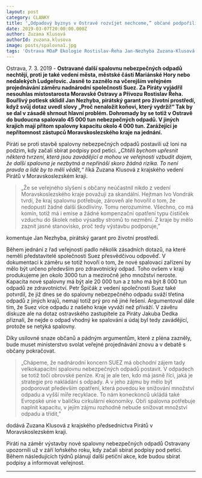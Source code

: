 ```yaml
---
layout: post
category: CLANKY
title: '„Odpadový byznys v Ostravě rozvíjet nechceme,” občané podpořili Piráty v boji proti obří spalovně nebezpečných odpadů'
date: 2019-03-07T20:00:00.000Z
author: Zuzana Klusová
authorId: zuzana.klusova
image: posts/spalovna1.jpg
tags: 'Ostrava MOaP Ekologie Rostislav-Řeha Jan-Nezhyba Zuzana-Klusová'
---
```


Ostrava, 7. 3. 2019 - **Ostravané další spalovnu nebezpečných odpadů nechtějí, proti je také vedení města, městské části Mariánské Hory nebo nedalekých Ludgeřovic. Jasně to zaznělo na včerejším veřejném projednávání záměru nadnárodní společnosti Suez. Za Piráty vyjádřil nesouhlas místostarosta Moravské Ostravy a Přívozu Rostislav Řeha. Bouřlivý potlesk sklidil Jan Nezhyba, pirátský garant pro životní prostředí, když svůj dotaz uvedl slovy „Proč nenaložit koňovi, který vydrží!“ Tak by se dal v zásadě shrnout hlavní problém. Dohromady by se totiž v Ostravě do budoucna spalovalo 45 000 tun nebezpečných odpadů. V jiných krajích mají přitom spalovny kapacitu okolo 4 000 tun. Zarážející je nepřítomnost zástupců Moravskoslezského kraje na jednání.**

Piráti se proti stavbě spalovny nebezpečných odpadů postavili už loni na podzim, kdy začali sbírat podpisy pod petici. *„Chtěli bychom upřesnit některá tvrzení, která jsou zavádějící a mohou ve veřejnosti vzbudit dojem, že další spalovna je nezbytná a nepřináší skoro žádná rizika. To není pravda a lidé by to měli vědět,“* říká Zuzana Klusová z krajského vedení Pirátů v Moravskoslezském kraji.

> „Že se veřejného slyšení s občany neúčastnil nikdo z vedení Moravskoslezského kraje považuji za skandální. Hejtman Ivo Vondrák tvrdí, že kraj spalovnu potřebuje, zároveň ale hovořil o tom, že nedopustí žádné další škodliviny. Tomu nerozumíme. Všechno, co má komín, totiž má i emise a žádné kompenzační opatření typu čističek vzduchu do školek nebo výsadby stromů to nezmění. Z kraje by mělo zaznít jasné stanovisko, proč tedy výstavbu podporuje,”

komentuje Jan Nezhyba, pirátský garant pro životní prostředí.

Během jednání z řad veřejnosti padlo několik zásadních dotazů, na které neměli představitelé společnosti Suez přesvědčivou odpověď. V dokumentaci k záměru se totiž hovoří o tom, že nové spalovací zařízení by mělo být určeno především pro zdravotnický odpad. Toho ovšem v kraji produkujeme jen okolo 3000 tun a meziročně jeho množství neroste. Kapacita nové spalovny má být ale 20 000 tun a z toho má být 8 000 tun odpadů ze zdravotnictví. Petr Špičák z vedení společnosti Suez také potvrdil, že již dnes se do spalovny nebezpečného odpadu sváží třetina odpadů z jiných krajů, nemají totiž prý pro ně jiné řešení. Argumentoval dále tím, že Suez více odpadu z našeho kraje vyváží než přiváží. V závěru diskuze ale na dotaz ostravského zastupitele za Piráty Jakuba Dedka přiznali, že nejde o odpad vhodný ke spalování a údaj byl tedy zavádějící, protože se netýká spalovny.

Díky usilovné snaze občanů a pádným argumentům, které z pléna zazněly, bude muset ministerstvo svolat veřejné projednávání znovu a v debatě s občany pokračovat.

> „Chápeme, že nadnárodní koncern SUEZ má obchodní zájem tady velkokapacitní spalovnu nebezpečných odpadů postavit. V odpadech se totiž točí obrovské peníze. Kraj je ale ten, kdo má jasně říci, jaká je strategie pro nakládání s odpady. A v jeho zájmu by mělo být podporovat především opatření, která povedou  ke snižování množství odpadu a vyšší míře recyklace. To nám koneckonců ukládá také Evropské unie v balíčku cirkulární ekonomiky. Obří spalovna potřebuje naplnit kapacitu, v jejím zájmu rozhodně nebude snižovat množství odpadu a třídit,”

dodává Zuzana Klusová z krajského předsednictva Pirátů v Moravskoslezském kraji.

Piráti na záměr výstavby nové spalovny nebezpečných odpadů Ostravany upozornili už v září loňského roku, kdy začali sbírat podpisy pod petici. Během následujících týdnů plánují další petiční akce, kde budou sbírat podpisy a informovat veřejnost.

- - -
